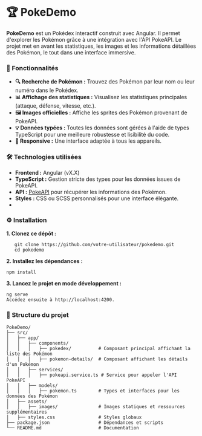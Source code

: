 # 🏆 PokeDemo

**PokeDemo** est un Pokédex interactif construit avec Angular. Il permet d'explorer les Pokémon grâce à une intégration avec l'API PokeAPI. Le projet met en avant les statistiques, les images et les informations détaillées des Pokémon, le tout dans une interface immersive.

### 🚀 Fonctionnalités

- **🔍 Recherche de Pokémon :** Trouvez des Pokémon par leur nom ou leur numéro dans le Pokédex.
- **📊 Affichage des statistiques :** Visualisez les statistiques principales (attaque, défense, vitesse, etc.).
- **🖼️ Images officielles :** Affiche les sprites des Pokémon provenant de PokeAPI.
- **💡 Données typées :** Toutes les données sont gérées à l'aide de types TypeScript pour une meilleure robustesse et lisibilité du code.
- **📱 Responsive :** Une interface adaptée à tous les appareils.

### 🛠️ Technologies utilisées

- **Frontend :** Angular (vX.X)
- **TypeScript :** Gestion stricte des types pour les données issues de PokeAPI.
- **API :** [PokeAPI](https://pokeapi.co/) pour récupérer les informations des Pokémon.
- **Styles :** CSS ou SCSS personnalisés pour une interface élégante.
- 
### ⚙️ Installation

**1. Clonez ce dépôt :**

```
   git clone https://github.com/votre-utilisateur/pokedemo.git
   cd pokedemo
```
   
**2. Installez les dépendances :**

  ```
  npm install
  ```
  
**3. Lancez le projet en mode développement :**

  ```
  ng serve
  Accédez ensuite à http://localhost:4200.
  ```

### 📂 Structure du projet

```plaintext
PokeDemo/
├── src/
│   ├── app/
│   │   ├── components/
│   │   │   ├── pokedex/          # Composant principal affichant la liste des Pokémon
│   │   │   ├── pokemon-details/  # Composant affichant les détails d'un Pokémon
│   │   ├── services/
│   │   │   ├── pokeapi.service.ts # Service pour appeler l'API PokeAPI
│   │   ├── models/
│   │   │   ├── pokemon.ts        # Types et interfaces pour les données des Pokémon
│   ├── assets/
│   │   ├── images/               # Images statiques et ressources supplémentaires
│   ├── styles.css                # Styles globaux
├── package.json                  # Dépendances et scripts
└── README.md                     # Documentation
